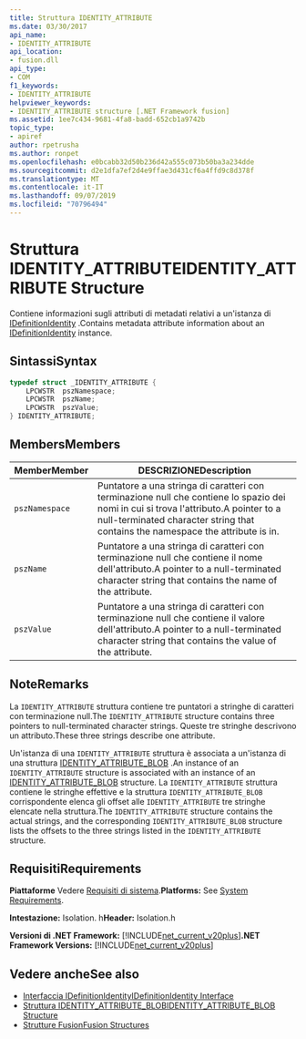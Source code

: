 ```yaml
---
title: Struttura IDENTITY_ATTRIBUTE
ms.date: 03/30/2017
api_name:
- IDENTITY_ATTRIBUTE
api_location:
- fusion.dll
api_type:
- COM
f1_keywords:
- IDENTITY_ATTRIBUTE
helpviewer_keywords:
- IDENTITY_ATTRIBUTE structure [.NET Framework fusion]
ms.assetid: 1ee7c434-9681-4fa8-badd-652cb1a9742b
topic_type:
- apiref
author: rpetrusha
ms.author: ronpet
ms.openlocfilehash: e0bcabb32d50b236d42a555c073b50ba3a234dde
ms.sourcegitcommit: d2e1dfa7ef2d4e9ffae3d431cf6a4ffd9c8d378f
ms.translationtype: MT
ms.contentlocale: it-IT
ms.lasthandoff: 09/07/2019
ms.locfileid: "70796494"
---
```

# <a name="identity_attribute-structure"></a><span data-ttu-id="be31d-102">Struttura IDENTITY_ATTRIBUTE</span><span class="sxs-lookup"><span data-stu-id="be31d-102">IDENTITY_ATTRIBUTE Structure</span></span>
<span data-ttu-id="be31d-103">Contiene informazioni sugli attributi di metadati relativi a un'istanza di [IDefinitionIdentity](idefinitionidentity-interface.md) .</span><span class="sxs-lookup"><span data-stu-id="be31d-103">Contains metadata attribute information about an [IDefinitionIdentity](idefinitionidentity-interface.md) instance.</span></span>  
  
## <a name="syntax"></a><span data-ttu-id="be31d-104">Sintassi</span><span class="sxs-lookup"><span data-stu-id="be31d-104">Syntax</span></span>  
  
```cpp  
typedef struct _IDENTITY_ATTRIBUTE {  
    LPCWSTR  pszNamespace;  
    LPCWSTR  pszName;  
    LPCWSTR  pszValue;  
} IDENTITY_ATTRIBUTE;  
```  
  
## <a name="members"></a><span data-ttu-id="be31d-105">Members</span><span class="sxs-lookup"><span data-stu-id="be31d-105">Members</span></span>  
  
|<span data-ttu-id="be31d-106">Member</span><span class="sxs-lookup"><span data-stu-id="be31d-106">Member</span></span>|<span data-ttu-id="be31d-107">DESCRIZIONE</span><span class="sxs-lookup"><span data-stu-id="be31d-107">Description</span></span>|  
|------------|-----------------|  
|`pszNamespace`|<span data-ttu-id="be31d-108">Puntatore a una stringa di caratteri con terminazione null che contiene lo spazio dei nomi in cui si trova l'attributo.</span><span class="sxs-lookup"><span data-stu-id="be31d-108">A pointer to a null-terminated character string that contains the namespace the attribute is in.</span></span>|  
|`pszName`|<span data-ttu-id="be31d-109">Puntatore a una stringa di caratteri con terminazione null che contiene il nome dell'attributo.</span><span class="sxs-lookup"><span data-stu-id="be31d-109">A pointer to a null-terminated character string that contains the name of the attribute.</span></span>|  
|`pszValue`|<span data-ttu-id="be31d-110">Puntatore a una stringa di caratteri con terminazione null che contiene il valore dell'attributo.</span><span class="sxs-lookup"><span data-stu-id="be31d-110">A pointer to a null-terminated character string that contains the value of the attribute.</span></span>|  
  
## <a name="remarks"></a><span data-ttu-id="be31d-111">Note</span><span class="sxs-lookup"><span data-stu-id="be31d-111">Remarks</span></span>  
 <span data-ttu-id="be31d-112">La `IDENTITY_ATTRIBUTE` struttura contiene tre puntatori a stringhe di caratteri con terminazione null.</span><span class="sxs-lookup"><span data-stu-id="be31d-112">The `IDENTITY_ATTRIBUTE` structure contains three pointers to null-terminated character strings.</span></span> <span data-ttu-id="be31d-113">Queste tre stringhe descrivono un attributo.</span><span class="sxs-lookup"><span data-stu-id="be31d-113">These three strings describe one attribute.</span></span>  
  
 <span data-ttu-id="be31d-114">Un'istanza di una `IDENTITY_ATTRIBUTE` struttura è associata a un'istanza di una struttura [IDENTITY_ATTRIBUTE_BLOB](identity-attribute-blob-structure.md) .</span><span class="sxs-lookup"><span data-stu-id="be31d-114">An instance of an `IDENTITY_ATTRIBUTE` structure is associated with an instance of an [IDENTITY_ATTRIBUTE_BLOB](identity-attribute-blob-structure.md) structure.</span></span> <span data-ttu-id="be31d-115">La `IDENTITY_ATTRIBUTE` struttura contiene le stringhe effettive e la struttura `IDENTITY_ATTRIBUTE_BLOB` corrispondente elenca gli offset alle `IDENTITY_ATTRIBUTE` tre stringhe elencate nella struttura.</span><span class="sxs-lookup"><span data-stu-id="be31d-115">The `IDENTITY_ATTRIBUTE` structure contains the actual strings, and the corresponding `IDENTITY_ATTRIBUTE_BLOB` structure lists the offsets to the three strings listed in the `IDENTITY_ATTRIBUTE` structure.</span></span>  
  
## <a name="requirements"></a><span data-ttu-id="be31d-116">Requisiti</span><span class="sxs-lookup"><span data-stu-id="be31d-116">Requirements</span></span>  
 <span data-ttu-id="be31d-117">**Piattaforme** Vedere [Requisiti di sistema](../../get-started/system-requirements.md).</span><span class="sxs-lookup"><span data-stu-id="be31d-117">**Platforms:** See [System Requirements](../../get-started/system-requirements.md).</span></span>  
  
 <span data-ttu-id="be31d-118">**Intestazione:** Isolation. h</span><span class="sxs-lookup"><span data-stu-id="be31d-118">**Header:** Isolation.h</span></span>  
  
 <span data-ttu-id="be31d-119">**Versioni di .NET Framework:** [!INCLUDE[net_current_v20plus](../../../../includes/net-current-v20plus-md.md)]</span><span class="sxs-lookup"><span data-stu-id="be31d-119">**.NET Framework Versions:** [!INCLUDE[net_current_v20plus](../../../../includes/net-current-v20plus-md.md)]</span></span>  
  
## <a name="see-also"></a><span data-ttu-id="be31d-120">Vedere anche</span><span class="sxs-lookup"><span data-stu-id="be31d-120">See also</span></span>

- [<span data-ttu-id="be31d-121">Interfaccia IDefinitionIdentity</span><span class="sxs-lookup"><span data-stu-id="be31d-121">IDefinitionIdentity Interface</span></span>](idefinitionidentity-interface.md)
- [<span data-ttu-id="be31d-122">Struttura IDENTITY_ATTRIBUTE_BLOB</span><span class="sxs-lookup"><span data-stu-id="be31d-122">IDENTITY_ATTRIBUTE_BLOB Structure</span></span>](identity-attribute-blob-structure.md)
- [<span data-ttu-id="be31d-123">Strutture Fusion</span><span class="sxs-lookup"><span data-stu-id="be31d-123">Fusion Structures</span></span>](fusion-structures.md)
